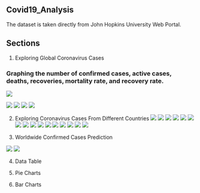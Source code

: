 ## Covid19_Analysis
The dataset is taken directly from John Hopkins University Web Portal.

## Sections
1. Exploring Global Coronavirus Cases
### Graphing the number of confirmed cases, active cases, deaths, recoveries, mortality rate, and recovery rate.

![](https://github.com/Arnavphukan1996/Covid19_Analysis/blob/master/C1.PNG)

![](https://github.com/Arnavphukan1996/Covid19_Analysis/blob/master/G1.PNG)
![](https://github.com/Arnavphukan1996/Covid19_Analysis/blob/master/G2.PNG)
![](https://github.com/Arnavphukan1996/Covid19_Analysis/blob/master/G3.PNG)
![](https://github.com/Arnavphukan1996/Covid19_Analysis/blob/master/G4.PNG)

2. Exploring Coronavirus Cases From Different Countries
![](https://github.com/Arnavphukan1996/Covid19_Analysis/blob/master/China1.PNG)
![](https://github.com/Arnavphukan1996/Covid19_Analysis/blob/master/China2.PNG)
![](https://github.com/Arnavphukan1996/Covid19_Analysis/blob/master/China3.PNG)
![](https://github.com/Arnavphukan1996/Covid19_Analysis/blob/master/China4.PNG)
![](https://github.com/Arnavphukan1996/Covid19_Analysis/blob/master/Inida1.PNG)
![](https://github.com/Arnavphukan1996/Covid19_Analysis/blob/master/India2.PNG)
![](https://github.com/Arnavphukan1996/Covid19_Analysis/blob/master/India3.PNG)
![](https://github.com/Arnavphukan1996/Covid19_Analysis/blob/master/India4.PNG)
![](https://github.com/Arnavphukan1996/Covid19_Analysis/blob/master/Italy1.PNG)
![](https://github.com/Arnavphukan1996/Covid19_Analysis/blob/master/Italy2.PNG)
![](https://github.com/Arnavphukan1996/Covid19_Analysis/blob/master/Italy3.PNG)
![](https://github.com/Arnavphukan1996/Covid19_Analysis/blob/master/Italy4.PNG)
![](https://github.com/Arnavphukan1996/Covid19_Analysis/blob/master/Usa1.PNG)
![](https://github.com/Arnavphukan1996/Covid19_Analysis/blob/master/Usa2.PNG)
![](https://github.com/Arnavphukan1996/Covid19_Analysis/blob/master/Usa3.PNG)
![](https://github.com/Arnavphukan1996/Covid19_Analysis/blob/master/Usa4.PNG)

3. Worldwide Confirmed Cases Prediction

![](https://github.com/Arnavphukan1996/Covid19_Analysis/blob/master/W1.PNG)
![](https://github.com/Arnavphukan1996/Covid19_Analysis/blob/master/W2.PNG)

4. Data Table


5. Pie Charts
6. Bar Charts


